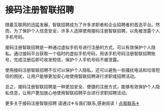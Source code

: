 # 接码注册智联招聘

随着互联网的迅猛发展，智联招聘成为了许多求职者和企业招聘者的首选平台。然而，为了保护个人信息安全，许多人选择使用接码注册智联招聘，以免被泄露个人手机号码。

接码注册智联招聘是一种通过虚拟手机号进行注册的方式，可以有效保护个人隐私。通过接码平台获取一个临时的虚拟手机号码，用该手机号码注册智联招聘账号，完成注册后即可收发短信，保护个人手机号码不被泄露。

使用接码注册智联招聘不仅可以保护个人隐私，还可以避免一些骚扰电话和垃圾短信的困扰，让用户能够更加安心地使用智联招聘进行求职或招聘活动。

总之，接码注册智联招聘是一种更加安全、便捷的注册方式，能够有效保护个人隐私信息，让用户更加放心地使用智联招聘平台进行求职招聘活动。

更多关于接码注册智联招聘 请通过✈与我们联系,感谢阅读！[点我联系✈](https://bbs.G208.com)